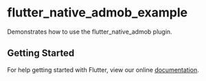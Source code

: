 # flutter_native_admob_example

Demonstrates how to use the flutter_native_admob plugin.

## Getting Started

For help getting started with Flutter, view our online
[documentation](https://flutter.io/).
